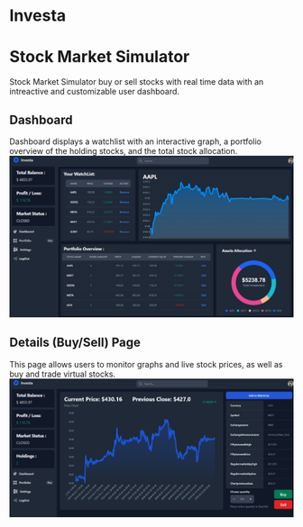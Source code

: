 # Investa
# Stock Market Simulator
Stock Market Simulator buy or sell stocks with real time data with an intreactive and customizable user dashboard.
## Dashboard
Dashboard displays a watchlist with an interactive graph, a portfolio overview of the holding stocks, and the total stock allocation. 
![Home Page](images/dashboard.png)
## Details (Buy/Sell) Page
This page allows users to monitor graphs and live stock prices, as well as buy and trade virtual stocks.
![Search Page](images/searchPage.png)
